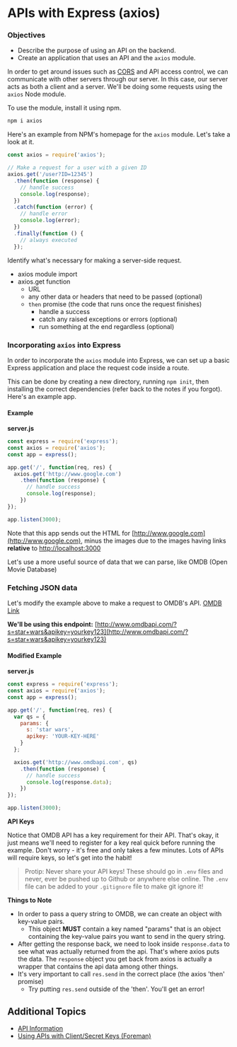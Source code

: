 # APIs with Express \(axios\)

### Objectives

* Describe the purpose of using an API on the backend.
* Create an application that uses an API and the `axios` module.

In order to get around issues such as [CORS](https://developer.mozilla.org/en-US/docs/Web/HTTP/Access_control_CORS) and API access control, we can communicate with other servers through our server. In this case, our server acts as both a client and a server. We'll be doing some requests using the `axios` Node module.

To use the module, install it using npm.

```bash
npm i axios
```

Here's an example from NPM's homepage for the `axios` module. Let's take a look at it.

```javascript
const axios = require('axios');

// Make a request for a user with a given ID
axios.get('/user?ID=12345')
  .then(function (response) {
    // handle success
    console.log(response);
  })
  .catch(function (error) {
    // handle error
    console.log(error);
  })
  .finally(function () {
    // always executed
  });
```

Identify what's necessary for making a server-side request.

* axios module import
* axios.get function
  * URL
  * any other data or headers that need to be passed \(optional\)
  * `then` promise \(the code that runs once the request finishes\)
    * handle a success
    * catch any raised exceptions or errors \(optional\)
    * run something at the end regardless \(optional\)

### Incorporating `axios` into Express

In order to incorporate the `axios` module into Express, we can set up a basic Express application and place the request code inside a route.

This can be done by creating a new directory, running `npm init`, then installing the correct dependencies \(refer back to the notes if you forgot\). Here's an example app.

#### Example

**server.js**

```javascript
const express = require('express');
const axios = require('axios');
const app = express();

app.get('/', function(req, res) {
  axios.get('http://www.google.com')
    .then(function (response) {
      // handle success
      console.log(response);
    })
});

app.listen(3000);
```

Note that this app sends out the HTML for [http://www.google.com](http://www.google.com), minus the images due to the images having links **relative** to [http://localhost:3000](http://localhost:3000)

Let's use a more useful source of data that we can parse, like OMDB \(Open Movie Database\)

### Fetching JSON data

Let's modify the example above to make a request to OMDB's API. [OMDB Link](http://www.omdbapi.com/)

**We'll be using this endpoint:** [http://www.omdbapi.com/?s=star+wars&apikey=yourkey123](http://www.omdbapi.com/?s=star+wars&apikey=yourkey123)

#### Modified Example

**server.js**

```javascript
const express = require('express');
const axios = require('axios');
const app = express();

app.get('/', function(req, res) {
  var qs = {
    params: {
      s: 'star wars',
      apikey: 'YOUR-KEY-HERE'
    }
  };

  axios.get('http://www.omdbapi.com', qs)
    .then(function (response) {
      // handle success
      console.log(response.data);
    })
});

app.listen(3000);
```

**API Keys**

Notice that OMDB API has a key requirement for their API. That's okay, it just means we'll need to register for a key real quick before running the example. Don't worry - it's free and only takes a few minutes. Lots of APIs will require keys, so let's get into the habit!

> Protip: Never share your API keys! These should go in `.env` files and never, ever be pushed up to Github or anywhere else online. The `.env` file can be added to your `.gitignore` file to make git ignore it!

**Things to Note**

* In order to pass a query string to OMDB, we can create an object with key-value pairs.
  * This object **MUST** contain a key named "params" that is an object containing the key-value pairs you want to send in the query string.
* After getting the response back, we need to look inside `response.data` to see what was actually returned from the api. That's where axios puts the data. The `response` object you get back from axios is actually a wrapper that contains the api data among other things.
* It's very important to call `res.send` in the correct place \(the axios 'then' promise\)
  * Try putting `res.send` outside of the 'then'. You'll get an error!

## Additional Topics

* [API Information](../../12-resources/apis.md)
* [Using APIs with Client/Secret Keys \(Foreman\)](../../00-config-deployment/deploy-rails/foreman.md)

